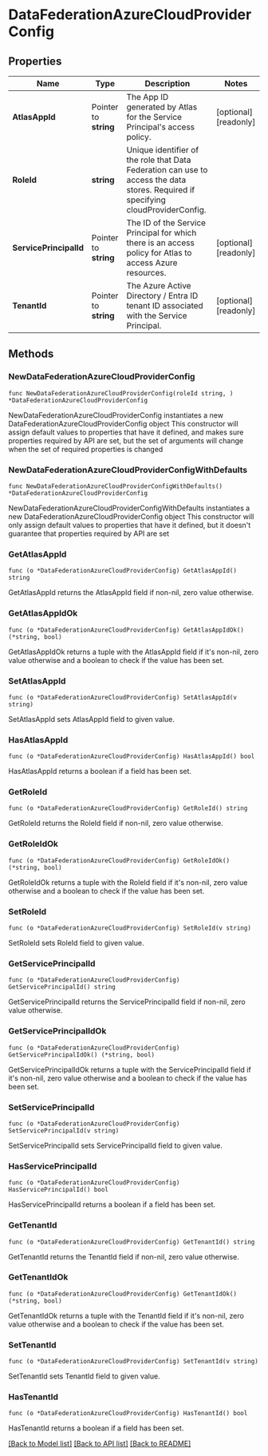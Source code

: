 # DataFederationAzureCloudProviderConfig

## Properties

Name | Type | Description | Notes
------------ | ------------- | ------------- | -------------
**AtlasAppId** | Pointer to **string** | The App ID generated by Atlas for the Service Principal&#39;s access policy. | [optional] [readonly] 
**RoleId** | **string** | Unique identifier of the role that Data Federation can use to access the data stores. Required if specifying cloudProviderConfig. | 
**ServicePrincipalId** | Pointer to **string** | The ID of the Service Principal for which there is an access policy for Atlas to access Azure resources. | [optional] [readonly] 
**TenantId** | Pointer to **string** | The Azure Active Directory / Entra ID tenant ID associated with the Service Principal. | [optional] [readonly] 

## Methods

### NewDataFederationAzureCloudProviderConfig

`func NewDataFederationAzureCloudProviderConfig(roleId string, ) *DataFederationAzureCloudProviderConfig`

NewDataFederationAzureCloudProviderConfig instantiates a new DataFederationAzureCloudProviderConfig object
This constructor will assign default values to properties that have it defined,
and makes sure properties required by API are set, but the set of arguments
will change when the set of required properties is changed

### NewDataFederationAzureCloudProviderConfigWithDefaults

`func NewDataFederationAzureCloudProviderConfigWithDefaults() *DataFederationAzureCloudProviderConfig`

NewDataFederationAzureCloudProviderConfigWithDefaults instantiates a new DataFederationAzureCloudProviderConfig object
This constructor will only assign default values to properties that have it defined,
but it doesn't guarantee that properties required by API are set

### GetAtlasAppId

`func (o *DataFederationAzureCloudProviderConfig) GetAtlasAppId() string`

GetAtlasAppId returns the AtlasAppId field if non-nil, zero value otherwise.

### GetAtlasAppIdOk

`func (o *DataFederationAzureCloudProviderConfig) GetAtlasAppIdOk() (*string, bool)`

GetAtlasAppIdOk returns a tuple with the AtlasAppId field if it's non-nil, zero value otherwise
and a boolean to check if the value has been set.

### SetAtlasAppId

`func (o *DataFederationAzureCloudProviderConfig) SetAtlasAppId(v string)`

SetAtlasAppId sets AtlasAppId field to given value.

### HasAtlasAppId

`func (o *DataFederationAzureCloudProviderConfig) HasAtlasAppId() bool`

HasAtlasAppId returns a boolean if a field has been set.
### GetRoleId

`func (o *DataFederationAzureCloudProviderConfig) GetRoleId() string`

GetRoleId returns the RoleId field if non-nil, zero value otherwise.

### GetRoleIdOk

`func (o *DataFederationAzureCloudProviderConfig) GetRoleIdOk() (*string, bool)`

GetRoleIdOk returns a tuple with the RoleId field if it's non-nil, zero value otherwise
and a boolean to check if the value has been set.

### SetRoleId

`func (o *DataFederationAzureCloudProviderConfig) SetRoleId(v string)`

SetRoleId sets RoleId field to given value.

### GetServicePrincipalId

`func (o *DataFederationAzureCloudProviderConfig) GetServicePrincipalId() string`

GetServicePrincipalId returns the ServicePrincipalId field if non-nil, zero value otherwise.

### GetServicePrincipalIdOk

`func (o *DataFederationAzureCloudProviderConfig) GetServicePrincipalIdOk() (*string, bool)`

GetServicePrincipalIdOk returns a tuple with the ServicePrincipalId field if it's non-nil, zero value otherwise
and a boolean to check if the value has been set.

### SetServicePrincipalId

`func (o *DataFederationAzureCloudProviderConfig) SetServicePrincipalId(v string)`

SetServicePrincipalId sets ServicePrincipalId field to given value.

### HasServicePrincipalId

`func (o *DataFederationAzureCloudProviderConfig) HasServicePrincipalId() bool`

HasServicePrincipalId returns a boolean if a field has been set.
### GetTenantId

`func (o *DataFederationAzureCloudProviderConfig) GetTenantId() string`

GetTenantId returns the TenantId field if non-nil, zero value otherwise.

### GetTenantIdOk

`func (o *DataFederationAzureCloudProviderConfig) GetTenantIdOk() (*string, bool)`

GetTenantIdOk returns a tuple with the TenantId field if it's non-nil, zero value otherwise
and a boolean to check if the value has been set.

### SetTenantId

`func (o *DataFederationAzureCloudProviderConfig) SetTenantId(v string)`

SetTenantId sets TenantId field to given value.

### HasTenantId

`func (o *DataFederationAzureCloudProviderConfig) HasTenantId() bool`

HasTenantId returns a boolean if a field has been set.

[[Back to Model list]](../README.md#documentation-for-models) [[Back to API list]](../README.md#documentation-for-api-endpoints) [[Back to README]](../README.md)



